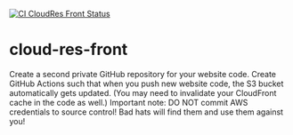 [![CI CloudRes Front Status](https://github.com/madseeg/cloud-res-front/actions/workflows/syncfront-s3.yml/badge.svg)](https://github.com/madseeg/cloud-res-front/actions/)

# cloud-res-front

Create a second private GitHub repository for your website code. Create GitHub Actions such that when you push new website code, the S3 bucket automatically gets updated. (You may need to invalidate your CloudFront cache in the code as well.) Important note: DO NOT commit AWS credentials to source control! Bad hats will find them and use them against you!